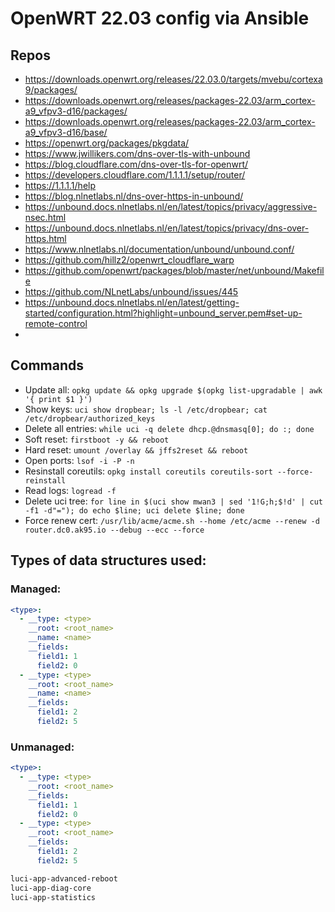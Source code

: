# OpenWRT 22.03 config via Ansible

## Repos
- https://downloads.openwrt.org/releases/22.03.0/targets/mvebu/cortexa9/packages/
- https://downloads.openwrt.org/releases/packages-22.03/arm_cortex-a9_vfpv3-d16/packages/
- https://downloads.openwrt.org/releases/packages-22.03/arm_cortex-a9_vfpv3-d16/base/
- https://openwrt.org/packages/pkgdata/
- https://www.jwillikers.com/dns-over-tls-with-unbound
- https://blog.cloudflare.com/dns-over-tls-for-openwrt/
- https://developers.cloudflare.com/1.1.1.1/setup/router/
- https://1.1.1.1/help
- https://blog.nlnetlabs.nl/dns-over-https-in-unbound/
- https://unbound.docs.nlnetlabs.nl/en/latest/topics/privacy/aggressive-nsec.html
- https://unbound.docs.nlnetlabs.nl/en/latest/topics/privacy/dns-over-https.html
- https://www.nlnetlabs.nl/documentation/unbound/unbound.conf/
- https://github.com/hillz2/openwrt_cloudflare_warp
- https://github.com/openwrt/packages/blob/master/net/unbound/Makefile
- https://github.com/NLnetLabs/unbound/issues/445
- https://unbound.docs.nlnetlabs.nl/en/latest/getting-started/configuration.html?highlight=unbound_server.pem#set-up-remote-control
-

## Commands

* Update all: `opkg update && opkg upgrade $(opkg list-upgradable | awk '{ print $1 }')`
* Show keys: `uci show dropbear; ls -l /etc/dropbear; cat /etc/dropbear/authorized_keys`
* Delete all entries: `while uci -q delete dhcp.@dnsmasq[0]; do :; done`
* Soft reset: `firstboot -y && reboot`
* Hard reset: `umount /overlay && jffs2reset && reboot`
* Open ports: `lsof -i -P -n`
* Resinstall coreutils: `opkg install coreutils coreutils-sort --force-reinstall`
* Read logs: `logread -f`
* Delete uci tree: `for line in $(uci show mwan3 | sed '1!G;h;$!d' | cut -f1 -d"="); do echo $line; uci delete $line; done`
* Force renew cert: `/usr/lib/acme/acme.sh --home /etc/acme --renew -d router.dc0.ak95.io --debug --ecc --force`

## Types of data structures used:

### Managed:

```yaml
<type>:
  - __type: <type>
    __root: <root_name>
    __name: <name>
    __fields:
      field1: 1
      field2: 0
  - __type: <type>
    __root: <root_name>
    __name: <name>
    __fields:
      field1: 2
      field2: 5
```

### Unmanaged:

```yaml
<type>:
  - __type: <type>
    __root: <root_name>
    __fields:
      field1: 1
      field2: 0
  - __type: <type>
    __root: <root_name>
    __fields:
      field1: 2
      field2: 5
```

```bash
luci-app-advanced-reboot
luci-app-diag-core
luci-app-statistics
```
